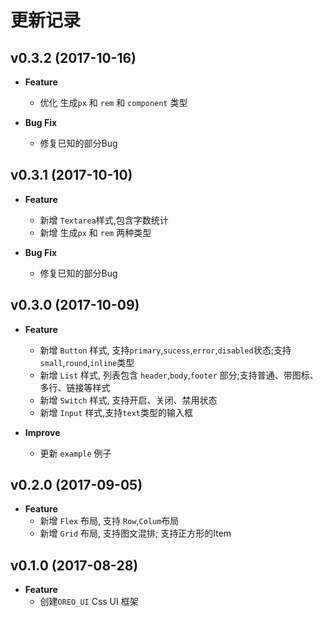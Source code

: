 # 更新记录

## v0.3.2 (2017-10-16)
-  **Feature**
    - 优化 生成`px` 和 `rem` 和 `component` 类型

-  **Bug Fix**
    - 修复已知的部分Bug


## v0.3.1 (2017-10-10)

-  **Feature**
    - 新增 `Textarea`样式,包含字数统计
    - 新增 生成`px` 和 `rem` 两种类型

-  **Bug Fix**
    - 修复已知的部分Bug

## v0.3.0 (2017-10-09)

- **Feature**
    - 新增 `Button` 样式, 支持`primary`,`sucess`,`error`,`disabled`状态;支持`small`,`round`,`inline`类型
    - 新增 `List` 样式, 列表包含 `header`,`body`,`footer` 部分;支持普通、带图标、多行、链接等样式
    - 新增 `Switch` 样式, 支持开启、关闭、禁用状态
    - 新增 `Input` 样式,支持`text`类型的输入框


- **Improve**
    - 更新 `example` 例子

## v0.2.0 (2017-09-05)

- **Feature**
    - 新增 `Flex` 布局, 支持 `Row`,`Colum`布局
    - 新增 `Grid` 布局, 支持图文混排; 支持正方形的Item

## v0.1.0 (2017-08-28)

- **Feature**
    - 创建`OREO_UI` Css UI 框架
